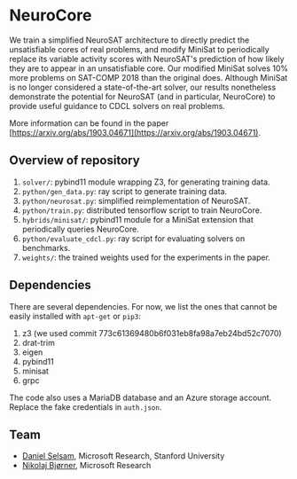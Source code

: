 # NeuroCore

We train a simplified NeuroSAT architecture to directly predict the
unsatisfiable cores of real problems, and modify MiniSat to
periodically replace its variable activity scores with NeuroSAT's
prediction of how likely they are to appear in an unsatisfiable
core. Our modified MiniSat solves 10% more problems on SAT-COMP 2018
than the original does. Although MiniSat is no longer considered a
state-of-the-art solver, our results nonetheless demonstrate the
potential for NeuroSAT (and in particular, NeuroCore) to provide
useful guidance to CDCL solvers on real problems.

More information can be found in the paper [https://arxiv.org/abs/1903.04671](https://arxiv.org/abs/1903.04671).

## Overview of repository

1. `solver/`: pybind11 module wrapping Z3, for generating training data.
2. `python/gen_data.py`: ray script to generate training data.
3. `python/neurosat.py`: simplified reimplementation of NeuroSAT.
4. `python/train.py`: distributed tensorflow script to train NeuroCore.
5. `hybrids/minisat/`: pybind11 module for a MiniSat extension that periodically queries NeuroCore.
6. `python/evaluate_cdcl.py`: ray script for evaluating solvers on benchmarks.
7. `weights/`: the trained weights used for the experiments in the paper.

## Dependencies

There are several dependencies. For now, we list the ones that cannot be easily installed with `apt-get` or `pip3`:

1. z3 (we used commit 773c61369480b6f031eb8fa98a7eb24bd52c7070)
2. drat-trim
3. eigen
4. pybind11
5. minisat
6. grpc

The code also uses a MariaDB database and an Azure storage account. Replace the fake credentials in `auth.json`.

## Team

* [Daniel Selsam](https://dselsam.github.io), Microsoft Research, Stanford University
* [Nikolaj Bj&#248;rner](https://www.microsoft.com/en-us/research/people/nbjorner/), Microsoft Research
